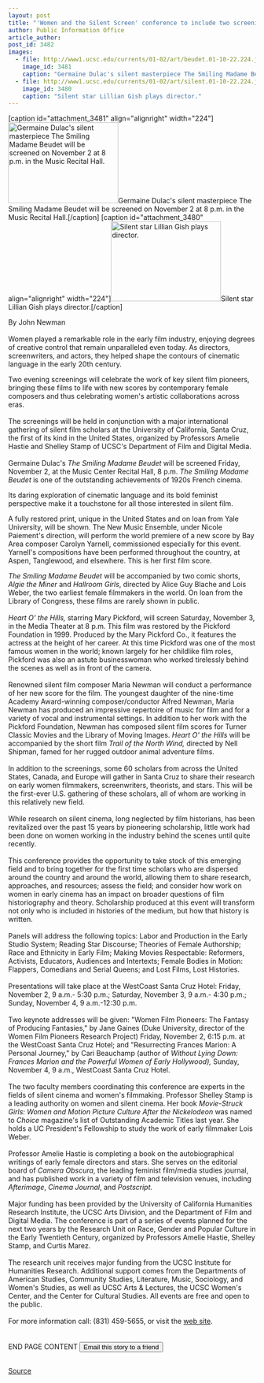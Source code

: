 ```yaml
---
layout: post
title: "'Women and the Silent Screen' conference to include two screenings"
author: Public Information Office
article_author: 
post_id: 3482
images:
  - file: http://www1.ucsc.edu/currents/01-02/art/beudet.01-10-22.224.jpg
    image_id: 3481
    caption: "Germaine Dulac's silent masterpiece The Smiling Madame Beudet will be screened on November 2 at 8 p.m. in the Music Recital Hall."
  - file: http://www1.ucsc.edu/currents/01-02/art/silent.01-10-22.224.jpg
    image_id: 3480
    caption: "Silent star Lillian Gish plays director."
---
```


[caption id="attachment_3481" align="alignright" width="224"]<a href="http://dev-ucsc-news.pantheonsite.io/wp-content/uploads/2001/10/beudet.01-10-22.224.jpg"><img class="size-full wp-image-3481" src="http://dev-ucsc-news.pantheonsite.io/wp-content/uploads/2001/10/beudet.01-10-22.224.jpg" alt="Germaine Dulac's silent masterpiece The Smiling Madame Beudet will be screened on November 2 at 8 p.m. in the Music Recital Hall." width="224" height="164" /></a>Germaine Dulac's silent masterpiece The Smiling Madame Beudet will be screened on November 2 at 8 p.m. in the Music Recital Hall.[/caption]
[caption id="attachment_3480" align="alignright" width="224"]<a href="http://dev-ucsc-news.pantheonsite.io/wp-content/uploads/2001/10/silent.01-10-22.224.jpg"><img class="size-full wp-image-3480" src="http://dev-ucsc-news.pantheonsite.io/wp-content/uploads/2001/10/silent.01-10-22.224.jpg" alt="Silent star Lillian Gish plays director." width="224" height="162" /></a>Silent star Lillian Gish plays director.[/caption]
<p>
  By John Newman<br>
  <br>
  Women played a remarkable role in the early film industry, enjoying degrees of creative control that remain unparalleled even today. As directors, screenwriters, and actors, they helped shape the contours of cinematic language in the early 20th century.
</p>Two evening screenings will celebrate the work of key silent film pioneers, bringing these films to life with new scores by contemporary female composers and thus celebrating women's artistic collaborations across eras.<br>
<br>
The screenings will be held in conjunction with a major international gathering of silent film scholars at the University of California, Santa Cruz, the first of its kind in the United States, organized by Professors Amelie Hastie and Shelley Stamp of UCSC's Department of Film and Digital Media.<br>
<br>
Germaine Dulac's <i>The Smiling Madame Beudet</i> will be screened Friday, November 2, at the Music Center Recital Hall, 8 p.m. <i>The Smiling Madame Beudet</i> is one of the outstanding achievements of 1920s French cinema.
<p>
  Its daring exploration of cinematic language and its bold feminist perspective make it a touchstone for all those interested in silent film.
</p>
<p>
  A fully restored print, unique in the United States and on loan from Yale University, will be shown. The New Music Ensemble, under Nicole Paiement's direction, will perform the world premiere of a new score by Bay Area composer Carolyn Yarnell, commissioned especially for this event. Yarnell's compositions have been performed throughout the country, at Aspen, Tanglewood, and elsewhere. This is her first film score.
</p>
<p>
  <i>The Smiling Madame Beudet</i> will be accompanied by two comic shorts, <i>Algie the Miner</i> and <i>Hallroom Girls</i>, directed by Alice Guy Blache and Lois Weber, the two earliest female filmmakers in the world. On loan from the Library of Congress, these films are rarely shown in public.<br>
  <br>
  <i>Heart O' the Hills,</i> starring Mary Pickford, will screen Saturday, November 3, in the Media Theater at 8 p.m. This film was restored by the Pickford Foundation in 1999. Produced by the Mary Pickford Co., it features the actress at the height of her career. At this time Pickford was one of the most famous women in the world; known largely for her childlike film roles, Pickford was also an astute businesswoman who worked tirelessly behind the scenes as well as in front of the camera.<br>
  <br>
  Renowned silent film composer Maria Newman will conduct a performance of her new score for the film. The youngest daughter of the nine-time Academy Award-winning composer/conductor Alfred Newman, Maria Newman has produced an impressive repertoire of music for film and for a variety of vocal and instrumental settings. In addition to her work with the Pickford Foundation, Newman has composed silent film scores for Turner Classic Movies and the Library of Moving Images. <i>Heart O' the Hills</i> will be accompanied by the short film <i>Trail of the North Wind,</i> directed by Nell Shipman, famed for her rugged outdoor animal adventure films.<br>
  <br>
  In addition to the screenings, some 60 scholars from across the United States, Canada, and Europe will gather in Santa Cruz to share their research on early women filmmakers, screenwriters, theorists, and stars. This will be the first-ever U.S. gathering of these scholars, all of whom are working in this relatively new field.<br>
  <br>
  While research on silent cinema, long neglected by film historians, has been revitalized over the past 15 years by pioneering scholarship, little work had been done on women working in the industry behind the scenes until quite recently.<br>
  <br>
  This conference provides the opportunity to take stock of this emerging field and to bring together for the first time scholars who are dispersed around the country and around the world, allowing them to share research, approaches, and resources; assess the field; and consider how work on women in early cinema has an impact on broader questions of film historiography and theory. Scholarship produced at this event will transform not only who is included in histories of the medium, but how that history is written.<br>
  <br>
  Panels will address the following topics: Labor and Production in the Early Studio System; Reading Star Discourse; Theories of Female Authorship; Race and Ethnicity in Early Film; Making Movies Respectable: Reformers, Activists, Educators, Audiences and Intertexts; Female Bodies in Motion: Flappers, Comedians and Serial Queens; and Lost Films, Lost Histories.<br>
  <br>
  Presentations will take place at the WestCoast Santa Cruz Hotel: Friday, November 2, 9 a.m.- 5:30 p.m.; Saturday, November 3, 9 a.m.- 4:30 p.m.; Sunday, November 4, 9 a.m.-12:30 p.m.<br>
  <br>
  Two keynote addresses will be given: "Women Film Pioneers: The Fantasy of Producing Fantasies," by Jane Gaines (Duke University, director of the Women Film Pioneers Research Project) Friday, November 2, 6:15 p.m. at the WestCoast Santa Cruz Hotel; and "Resurrecting Frances Marion: A Personal Journey," by Cari Beauchamp (author of <i>Without Lying Down: Frances Marion and the Powerful Women of Early Hollywood),</i> Sunday, November 4, 9 a.m., WestCoast Santa Cruz Hotel.<br>
  <br>
  The two faculty members coordinating this conference are experts in the fields of silent cinema and women's filmmaking. Professor Shelley Stamp is a leading authority on women and silent cinema. Her book <i>Movie-Struck Girls: Women and Motion Picture Culture After the Nickelodeon</i> was named to <i>Choice</i> magazine's list of Outstanding Academic Titles last year. She holds a UC President's Fellowship to study the work of early filmmaker Lois Weber.<br>
  <br>
  Professor Amelie Hastie is completing a book on the autobiographical writings of early female directors and stars. She serves on the editorial board of <i>Camera Obscura</i>, the leading feminist film/media studies journal, and has published work in a variety of film and television venues, including <i>Afterimage</i>, <i>Cinema Journal</i>, and <i>Postscript.</i><br>
  <br>
  Major funding has been provided by the University of California Humanities Research Institute, the UCSC Arts Division, and the Department of Film and Digital Media. The conference is part of a series of events planned for the next two years by the Research Unit on Race, Gender and Popular Culture in the Early Twentieth Century, organized by Professors Amelie Hastie, Shelley Stamp, and Curtis Marez.<br>
  <br>
  The research unit receives major funding from the UCSC Institute for Humanities Research. Additional support comes from the Departments of American Studies, Community Studies, Literature, Music, Sociology, and Women's Studies, as well as UCSC Arts &amp; Lectures, the UCSC Women's Center, and the Center for Cultural Studies. All events are free and open to the public.<br>
  <br>
  For more information call: (831) 459-5655, or visit the <a href="http://artstream.ucsc.edu/womensilentscreen">web site</a>. <b><br></b><br>
  <br>
  END PAGE CONTENT <input name="t1" size="-1" type="hidden"> <input type="submit" value="Email this story to a friend">
</p>
<p>
  <img align="bottom" alt=" " border="0" height="1" src="../../images/trans.gif" width="385">
</p>
<p><a href="http://www1.ucsc.edu/currents/01-02/10-22/film.html" title="Permalink to film">Source</a></p>
